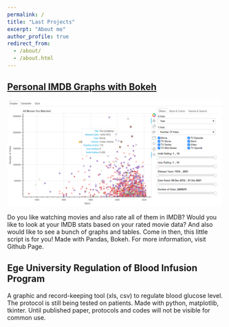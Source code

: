 ```yaml
---
permalink: /
title: "Last Projects"
excerpt: "About me"
author_profile: true
redirect_from: 
  - /about/
  - /about.html
---
```


## [Personal IMDB Graphs with Bokeh](https://github.com/angelsdemos/Personal-IMDB-Graphs-with-Bokeh)
<img src="images/imdbgraphs.png" width=500>

Do you like watching movies and also rate all of them in IMDB? Would you like to look at your IMDB stats based on your rated movie data? And also would like to see a bunch of graphs and tables. Come in then, this little script is for you! Made with Pandas, Bokeh. For more information, visit Github Page.

## Ege University Regulation of Blood Infusion Program
A graphic and record-keeping tool (xls, csv) to regulate blood glucose level. The protocol is still being tested on patients. Made with python, matplotlib, tkinter. Until published paper, protocols and codes will not be visible for common use.
